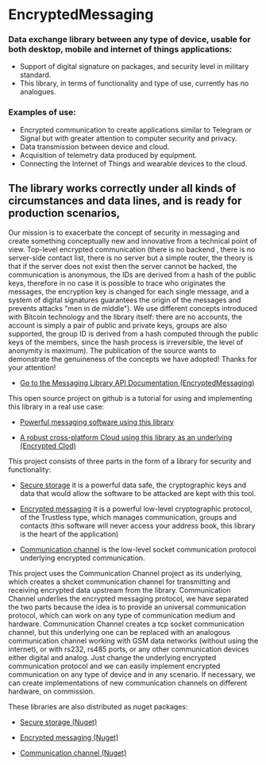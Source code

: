 # EncryptedMessaging

### Data exchange library between any type of device, usable for both desktop, mobile and internet of things applications:
* Support of digital signature on packages, and security level in military standard.
* This library, in terms of functionality and type of use, currently has no analogues.

### Examples of use:
* Encrypted communication to create applications similar to Telegram or Signal but with greater attention to computer security and privacy.
* Data transmission between device and cloud.
* Acquisition of telemetry data produced by equipment.
* Connecting the Internet of Things and wearable devices to the cloud.

## The library works correctly under all kinds of circumstances and data lines, and is ready for production scenarios,

Our mission is to exacerbate the concept of security in messaging and create something conceptually new and innovative from a technical point of view. Top-level encrypted communication (there is no backend , there is no server-side contact list, there is no server but a simple router, the theory is that if the server does not exist then the server cannot be hacked, the communication is anonymous, the IDs are derived from a hash of the public keys, therefore in no case it is possible to trace who originates the messages, the encryption key is changed for each single message, and a system of digital signatures guarantees the origin of the messages and prevents attacks "men in de middle"). We use different concepts introduced with Bitcoin technology and the library itself: there are no accounts, the account is simply a pair of public and private keys, groups are also supported, the group ID is derived from a hash computed through the public keys of the members, since the hash process is irreversible, the level of anonymity is maximum). The publication of the source wants to demonstrate the genuineness of the concepts we have adopted! Thanks for your attention!

* [Go to the Messaging Library API Documentation (EncryptedMessaging)](https://www.fuget.org/packages/EncryptedMessaging)

This open source project on github is a tutorial for using and implementing this library in a real use case:

* [Powerful messaging software using this library](https://github.com/Andrea-Bruno/AnonymousMessenger)

* [A robust cross-platform Cloud using this library as an underlying (Encrypted Clod)](https://github.com/Andrea-Bruno/CloudClient)

This project consists of three parts in the form of a library for security and functionality:

* [Secure storage](https://github.com/Andrea-Bruno/SecureStorage) it is a powerful data safe, the cryptographic keys and data that would allow the software to be attacked are kept with this tool.

* [Encrypted messaging](https://github.com/Andrea-Bruno/EncryptedMessaging) it is a powerful low-level cryptographic protocol, of the Trustless type, which manages communication, groups and contacts (this software will never access your address book, this library is the heart of the application)

* [Communication channel](https://github.com/Andrea-Bruno/EncryptedMessaging/tree/master/CommunicationChannel) is the low-level socket communication protocol underlying encrypted communication.

This project uses the Communication Channel project as its underlying, which creates a shcket communication channel for transmitting and receiving encrypted data upstream from the library.
Communication Channel underlies the encrypted messaging protocol, we have separated the two parts because the idea is to provide an universal communication protocol, which can work on any type of communication medium and hardware. Communication Channel creates a tcp socket communication channel, but this underlying one can be replaced with an analogous communication channel working with GSM data networks (without using the internet), or with rs232, rs485 ports, or any other communication devices either digital and analog. Just change the underlying encrypted communication protocol and we can easily implement encrypted communication on any type of device and in any scenario. If necessary, we can create implementations of new communication channels on different hardware, on commission.

These libraries are also distributed as nuget packages:

* [Secure storage (Nuget)](https://www.nuget.org/packages/SecureStorage/)

* [Encrypted messaging (Nuget)](https://www.nuget.org/packages/EncryptedMessaging/)

* [Communication channel (Nuget)](https://www.nuget.org/packages/CommunicationChannel/)

